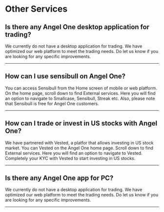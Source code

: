 # Other Services

## Is there any Angel One desktop application for trading?

We currently do not have a desktop application for trading. We have optimized our web platform to meet the trading needs. Do let us know if you are looking for any specific improvements.

---

## How can I use sensibull on Angel One?

You can access Sensibull from the Home screen of mobile or web platform. On the home page, scroll down to find External services. Here you will find an option to navigate to Smallcase, Sensibull, Streak etc. Also, please note that Sensibull is free for Angel One customers.

---

## How can I trade or invest in US stocks with Angel One?

We have partnered with Vested, a platfor that allows investing in US stock market. You can Vested on the Angel One home page. Scroll down to find External services. Here you will find an option to navigate to Vested. Completely your KYC with Vested to start investing in US stocks.

---

## Is there any Angel One app for PC?

We currently do not have a desktop application for trading. We have optimized our web platform to meet the trading needs. Do let us know if you are looking for any specific improvements.

---

